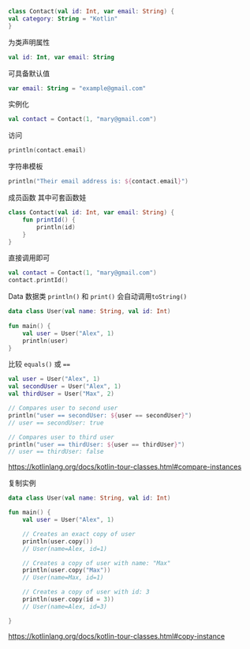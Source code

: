 ```kotlin
class Contact(val id: Int, var email: String) { 
val category: String = "Kotlin" 
}
```

为类声明属性

```kotlin
val id: Int, var email: String
```

可具备默认值

```kotlin
var email: String = "example@gmail.com"
```

实例化

```kotlin
val contact = Contact(1, "mary@gmail.com")
```

访问

```kotlin
println(contact.email)
```

字符串模板

```kotlin
println("Their email address is: ${contact.email}")
```

成员函数
其中可套函数娃
```kotlin
class Contact(val id: Int, var email: String) {
    fun printId() {
        println(id)
    }
}
```

直接调用即可

```kotlin
val contact = Contact(1, "mary@gmail.com")
contact.printId()
```

Data
数据类
`println()` 和 `print()` 会自动调用`toString()`

```kotlin
data class User(val name: String, val id: Int)  
  
fun main() {  
    val user = User("Alex", 1)  
    println(user)  
}
```

比较
`equals()` 或 `==`

```kotlin
val user = User("Alex", 1)
val secondUser = User("Alex", 1)
val thirdUser = User("Max", 2)

// Compares user to second user
println("user == secondUser: ${user == secondUser}") 
// user == secondUser: true

// Compares user to third user
println("user == thirdUser: ${user == thirdUser}")   
// user == thirdUser: false
```

https://kotlinlang.org/docs/kotlin-tour-classes.html#compare-instances

复制实例

```kotlin
data class User(val name: String, val id: Int)

fun main() {
    val user = User("Alex", 1)

    // Creates an exact copy of user
    println(user.copy())       
    // User(name=Alex, id=1)

    // Creates a copy of user with name: "Max"
    println(user.copy("Max"))  
    // User(name=Max, id=1)

    // Creates a copy of user with id: 3
    println(user.copy(id = 3)) 
    // User(name=Alex, id=3)

}
```
https://kotlinlang.org/docs/kotlin-tour-classes.html#copy-instance


